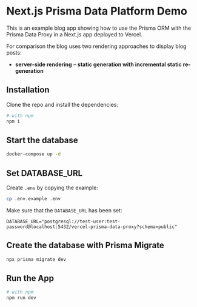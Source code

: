 # Next.js Prisma Data Platform Demo

This is an example blog app showing how to use the Prisma ORM with the Prisma Data Proxy in a Next.js app deployed to Vercel.

For comparison the blog uses two rendering approaches to display blog posts:
- **server-side rendering**
– **static generation with incremental static re-generation** 

## Installation

Clone the repo and install the dependencies:

```bash
# with npm
npm i
```
## Start the database

```bash
docker-compose up -d
```

## Set DATABASE_URL

Create `.env` by copying the example:

```bash
cp .env.example .env
```

Make sure that the `DATABASE_URL` has been set:

```
DATABASE_URL="postgresql://test-user:test-password@localhost:5432/vercel-prisma-data-proxy?schema=public"
```

## Create the database with Prisma Migrate

```bash
npx prisma migrate dev
```

## Run the App

```bash
# with npm
npm run dev
```